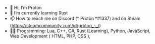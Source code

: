 - 👋 Hi, I’m Proton
- 🌱 I’m currently learning Rust
- 📫 How to reach me on Discord († Proton †#1337) and on Steam (https://steamcommunity.com/id/proton_-_/)
- 👨‍💻 Programming: Lua, C++, C#, Rust (Learning), Python, JavaScript, Web Development ( HTML, PHP, CSS ),
